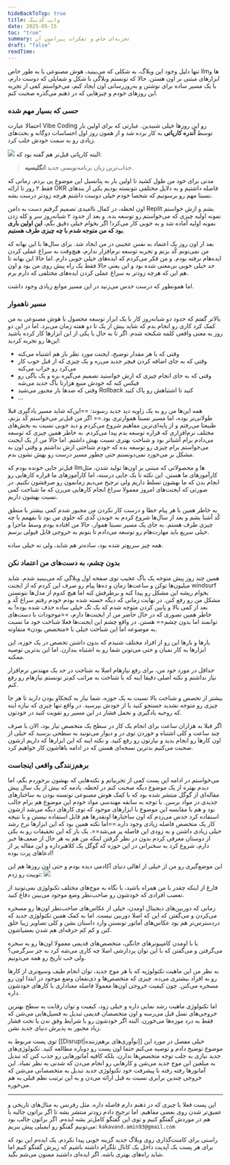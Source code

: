 ```yaml
---
hideBackToTop: true
title: وایب کُدینگ
date: 2025-05-15
toc: "true"
summary: تجربه‌ای خاص و تفکرات پیرامون آن
draft: "false"
readTime:
---
```

تنها دلیل وجود این وبلاگ، به شکلی که می‌بینید، هوش مصنوعی یا به طور خاص llmها و ابزارهای مبتنی بر اون هستن. حالا که تونستم وبلاگی با شکل و شمایلی که دوست دارم، با یک مسیر ساده برای نوشتن و به‌روزرسانی اون ایجاد کنم، می‌خواستم کمی از تجربه این روزهای خودم و چیزهایی که در ذهنم می‌گذره صحبت کنم.

### حسی که بسیار مهم شده
احتمالا عبارت Vibe Coding رو این روزها خیلی شنیدین. عبارتی که برای اولین بار توسط **آندره کارپاتی** به کار برده شد و از همون روز اول احساسات دوگانه و بحث‌های زیادی رو به سمت خودش جلب کرد.

![](/media/Vibe-karpathy.PNG)
البته کارپاتی قبل‌تر هم گفته بود که:
> جذاب‌ترین زبان برنامه‌نویسی جدید **انگلیسیه**.

مدتی برای خود من طول کشید تا اولین بار به پتانسیل این موضوع پی بردم.
زمانی که فقط ۲ روز تا ارائه OKR فاصله داشتیم و به دلایل مختلفی نتونسته بودیم یکی از بندهای نسبتا مهم رو برسونیم که شخصا خودم خیلی دوست داشتم هرچه زودتر درست بشه.

اون لحظه، در کمال ناامیدی تصمیم گرفتم دست به دامن Replit بشم و ازش خواستم نمونه اولیه چیزی که می‌خواستم رو توسعه بده. و بعد از حدود ۲ شبانه‌روز سر و کله زدن نمونه اولیه آماده شد و به خوبی کار می‌کرد!
اگر بخوام خیلی دقیق بگم، **این اولین باری بود که من متوجه شدم با چه چیزی طرف هستیم**.

بعد از اون روز یک اعتماد به نفس عجیبی در من ایجاد شد. برای سال‌ها با این بهانه که من نمی‌تونم کُد بزنم و تجربه توسعه نرم‌افزار ندارم، هیچ‌وقت به سراغ عملی کردن ایده‌هام نرفته بودم. و من فکر می‌کردم که ایده‌های خیلی خوبی دارم. اما حالا این بهانه تا حد خیلی خوبی بی‌معنی شده بود و این یعنی حالا فقط یک راه پیش روی من بود و اون هم این که هرچه زودتر به سراغ عملی کردن ایده‌های مختلفی که دارم برم.

اما همونطور که درست حدس می‌زنید در این مسیر موانع زیادی وجود داشت.
### مسیر ناهموار
بالاتر گفتم که حدود دو شبانه‌روز کار با یک ابزار توسعه محصول با هوش مصنوعی به من کمک کرد کاری رو انجام بدم که شاید بیش از یک تا دو هفته زمان می‌برد. اما در این دو روز به معنی واقعی کلمه شکنجه شدم.
اگر تا به حال با یکی از این ابزارها کار کرده باشید این‌ها رو تجربه کردید:
- وقتی که با هر مقدار توضیح، ایجنت مورد نظر باز هم اشتباه می‌کنه
- وقتی که به جای اضافه کردن فیچر جدید می‌ره و یک چیزی که از قبل خوب کار می‌کرد رو خراب می‌کنه
- وقتی که به جای انجام چیزی که ازش خواستید تصمیم می‌گیره بره و یک باگی رو فیکس کنه که خودش منبع هزارتا باگ جدید می‌شه
- وقتی که صدها بار مجبور می‌شید Rollback کنید تا اشتباهش رو پاک کنید
- ...

همه این‌ها من رو به یک زاویه دید جدید رسوند: 
==این‌که شاید مسیر یادگیری قبلا طولانی‌تر بوده، اما مسیر نسبتا هموارتری بود.==
اگر من قبل‌تر می‌خواستم کُد بزنم، طبیعتا می‌رفتم و از پایه‌ای‌ترین مفاهیم شروع می‌کردم و دید خوبی نسبت به بخش‌های مختلف نرم‌افزاری که قراره توسعه بدم پیدا می‌کردم. به خاطر همین چیزی که توسعه می‌دادم برام آشناتر بود و شناخت بهتری نسبت بهش داشتم. اما حالا من از یک ایجنت می‌خواستم برام چیزی رو توسعه بده که خودم شناختی ازش نداشتم و وقتی اون به مشکل بر می‌خورد نمی‌دونستم حتی چطور مسیر درست رو بهش نشون بدم.

قبل‌تر جایی خونده بودم که llmها و محصولاتی که مبتنی بر اون‌ها تولید شدن، مثل کارآموزهای ما هستن. این نکته تا یک جایی درسته، اما کارآموزهای ما قراره کارهایی رو انجام بدن که ما بهشون تسلط داریم ولی ترجیح می‌دیم زمانمون رو صرفشون نکنیم.
در صورتی که ایجنت‌های امروز معمولا سراغ انجام کارهایی می‌رن که ما شناخت کمی نسبت بهشون داریم.

به خاطر همین با هر پیام خطا و درست کار نکردن من مجبور شدم کمی بیشتر با منطق کُد آشنا بشم و بعد از سال‌ها شروع کردم به خوندن کُدی که جلوی من بود تا بفهمم با چه چیزی طرف هستم. به جای یک مسیر نسبتا هموار، حالا من افتاده بودم وسط ماجرا و خیلی سریع باید مهارت‌هام رو توسعه می‌دادم تا بتونم به خروجی قابل قبولی برسم.

همه چیز سریع‌تر شده بود، ساده‌تر هم شاید، ولی نه خیلی ساده.
### بدون چشم، به دست‌های من اعتماد نکن
همین چند روز پیش متوجه یک باگ عجیب توی صفحه اول وبلاگی که می‌بینید شدم. شاید میلیون‌ها توکن و ساعت‌ها زمان و ده‌ها پیام رو صرف این کردم که از ایجنت windsurf بخوام ریشه این مشکل رو پیدا کنه و برطرفش کنه اما هیچ کدوم از مدل‌ها نتونستن مشکل من رو رفع کنن.
در نهایت زمانی که دیگه خسته شده بودم خودم رفتم سراغ کُد و بعد از کمی بالا و پایین کردن متوجه شدم که یک تگ خیلی ساده حذف شده بوده! 
به خاطر همین تصوری که در حال حاضر من از ایجنت‌ها دارم، ==موجودات با دست‌های توانمند اما بدون چشم== هستن. در واقع چشم این ایجنت‌ها فعلا شناخت خود ما نسبت به موضوعه اما این شناخت خیلی با «متخصص بودن» متفاوته.

بارها و بارها این رو از افراد مختلف شنیدم که بدون داشتن تخصص در یک حوزه، این ابزارها به کار نمیان و حتی می‌تونن شما رو به اشتباه بندازن. اما این بدترین توصیه ممکنه.

حداقل در مورد خود من، برای رفع نیازهام اصلا به شناخت در حد یک مهندس نرم‌افزار نیاز نداشتم و نکته اصلی دقیقا اینه که با شناخت به مراتب کم‌تر تونستم نیازهام رو رفع کنم.

بیشتر از تخصص و شناخت بالا نسبت به یک حوزه، شما نیاز به کنجکاو بودن دارید تا هر جا چیزی رو متوجه نشدید جستجو کنید یا از خودش بپرسید. در واقع تنها چیزی که نیازه اینه که روحیه یادگیری و تحمل فشار در این مسیر رو تقویت کنید در خودتون.

اگر قبلا به هزاران ساعت برای انجام یک کار در سطح یک متخصص نیاز بود، الان با صرف چند ساعت و کلی اشتباه و خوردن توی در و دیوار می‌تونید به سطحی برسید که خیلی از اون کارها رو انجام بدید و نیازتون رو رفع کنید. و نکته اینه که این ابزارها که داریم ازشون صحبت می‌کنیم بدترین نسخه‌ای هستن که در ادامه باهاشون کار خواهیم کرد.
### برهم‌زنندگی واقعی اینجاست
می‌خواستم در ادامه این پست کمی از تجربیاتم و نکته‌هایی که بهشون برخوردم بگم، اما دیدم بهتره از یک موضوع دیگه صحبت کنم در لحظه. یادمه که بیش از یک سال پیش مقاله‌ای از گوگل منتشر شده بود که با کمک هوش مصنوعی تونسته بودن به ساختارهای جدیدی در مواد برسن.
با توجه به سابقه مهندسی مواد خودم این موضوع هم برام جالب بود و هم با مقایسه این موضوع با ابزارهای موجود که توی کارهای دیگه می‌شد ازشون استفاده کرد حدس می‌زدم که اون ساختارها اونقدرها هم قابل استفاده نیستن و با نتیجه کار یک متخصص فاصله زیادی وجود داره.==اما نکته همین بود که این ابزارها نرخ رشد خیلی زیادی داشتن و به زودی این فاصله پر می‌شد==. 
یک بار که این تحقیقات رو به یکی از دوستان معرفی کردم بدون در نظر گرفتن اینکه من هم به هر حال از ضعف‌ها خبر دارم، شروع کرد به سخنرانی در این حوزه که گوگل یک کلاهبرداره و این مقاله پر از ادعاهای پرت بوده!

این موضع‌گیری رو من از خیلی از اهالی دنیای آکادمی دیده بودم و حتی اون روزها هم این توییت رو زدم:
![](/media/academy-dilemma.png)

فارغ از اینکه چقدر با من همراه باشید، با نگاه به موج‌های مختلف تکنولوژی نمی‌تونید از تعصب افرادی که خودشون رو صاحب‌نظر وضع موجود می‌بینن دفاع کنید.

زمانی که دوربین‌های دیجیتال اومدن، خیلی از عکاس‌های صاحب‌نظر اون‌ها رو مسخره می‌کردن و می‌گفتن که این که اصلا دوربین نیست. اما به کمک همین تکنولوژی جدید که دردسترس‌تر هم بود عکاس‌های آماتور تونستن وارد داستان بشن و کلی تصاویر زیبا خلق کنن و کم کم حرفه‌ای هم شدن بعضیاشون.

یا با اومدن کامپیوترهای خانگی، متخصص‌های قدیمی معمولا اون‌ها رو به سخره می‌گرفتن و می‌گفتن که با این توان پردازشی اصلا چه کاری می‌شه کرد به جز سرگرمی؟ ولی خب تاریخ رو همه می‌دونیم.

به نظر من این ماهیت تکنولوژیه که با هر موج جدید، توان انجام طیف وسیع‌تری از کارها رو به افراد بیشتری می‌ده. چیزی که متخصص‌ها و ذی‌نفعان وضع موجود در ابتدا اون رو مسخره می‌کنن. چون کیفیت خروجی اون‌ها معمولا فاصله معناداری با کارهای خودشون داره.

اما تکنولوژی ماهیت رشد نمایی داره و خیلی زود، کیفیت و توان رقابت به سطح بهترین خروجی‌های نسل قبل می‌رسه و اون متخصصان قدیمی تبدیل به فسیل‌هایی می‌شن که فقط به درد موزه‌ها می‌خورن. البته اگر خودشون رو با شرایط وفق ندن یا تحت فشار زیاد مجبور به پذیرش دنیای جدید نشن.

توی پست مربوط به [[Disrupt|نوآوری‌های برهم‌زننده]] خیلی مفصل در مورد این موضوع توضیح دادم و توصیه می‌کنم حتما اون پست رو دوباره مطالعه کنید. تکنولوژی‌های جدید نیازی به جلب توجه متخصص‌ها ندارن، بلکه کافیه آماتورهایی رو جذب کنن که تبدیل به مبلغین این موج جدید می‌شن و کارهایی رو انجام می‌دن که شدنی به نظر نمیاد. این آماتورها رفته رفته با پیشرفت خود تکنولوژی جدید تبدیل به متخصصانی می‌شن که خروجی چندین برابری نسبت به قبل ارائه می‌دن و به این ترتیب نظم قبلی به هم می‌خوره.

---
این پست فعلا با چیزی که در ذهنم دارم فاصله داره. مثل رفرنس به مثال‌های تاریخی و عمیق‌تر شدن روی بعضی مفاهیم. اما ترجیح دادم زودتر منتشر بشه تا اگر براتون جالبه با هم در موردش گفتگو کنیم و توی این گفتگو کامل‌تر بشه ایده‌م. اگر براتون جالب بود می‌تونیم گفتگو رو ایمیلی پیش ببریم: `kakavand.amin93@gmail.com`

راستی برای کامنت‌گذاری روی وبلاگ جدید گزینه خوبی پیدا نکردم. یک ایده‌م این بود که برای هر پست یک آپدیت داخل یک کانال تلگرام داشته باشیم که زیرش گفتگو کنیم اما شاید راه‌های بهتری باشه. اگر ایده‌ای داشتید ممنون می‌شم بگید.